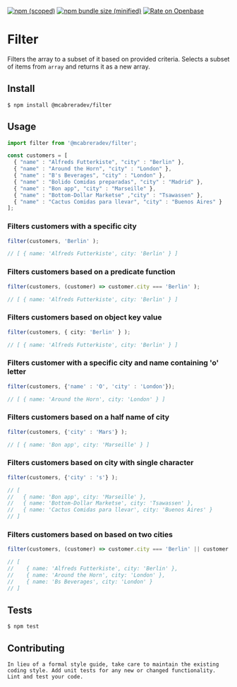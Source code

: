 [![npm (scoped)](https://img.shields.io/npm/v/@mcabreradev/filter.svg)](https://www.npmjs.com/package/@mcabreradev/filter)
[![npm bundle size (minified)](https://img.shields.io/bundlephobia/min/@mcabreradev/filter.svg)](https://www.npmjs.com/package/@mcabreradev/filter)
[![Rate on Openbase](https://badges.openbase.io/js/rating/@mcabreradev/filter.svg)](https://openbase.io/js/@mcabreradev/filter?utm_source=embedded&utm_medium=badge&utm_campaign=rate-badge)

Filter
=========

Filters the array to a subset of it based on provided criteria. Selects a subset of items from `array` and returns it as a new array.

## Install

```
$ npm install @mcabreradev/filter
```

## Usage

```ts
import filter from '@mcabreradev/filter';

const customers = [
  { "name" : "Alfreds Futterkiste", "city" : "Berlin" },
  { "name" : "Around the Horn", "city" : "London" },
  { "name" : "B's Beverages", "city" : "London" },
  { "name" : "Bolido Comidas preparadas", "city" : "Madrid" },
  { "name" : "Bon app", "city" : "Marseille" },
  { "name" : "Bottom-Dollar Marketse" ,"city" : "Tsawassen" },
  { "name" : "Cactus Comidas para llevar", "city" : "Buenos Aires" }
];
```

### Filters customers with a specific city
```ts
filter(customers, 'Berlin' );

// [ { name: 'Alfreds Futterkiste', city: 'Berlin' } ]
```

### Filters customers based on a predicate function
```ts
filter(customers, (customer) => customer.city === 'Berlin' );

// [ { name: 'Alfreds Futterkiste', city: 'Berlin' } ]
```

### Filters customers based on object key value
```ts
filter(customers, { city: 'Berlin' } );

// [ { name: 'Alfreds Futterkiste', city: 'Berlin' } ]
```

### Filters customer with a specific city and name containing 'o' letter
```ts
filter(customers, {'name' : 'O', 'city' : 'London'});

// [ { name: 'Around the Horn', city: 'London' } ]
```

### Filters customers based on a half name of city
```ts
filter(customers, {'city' : 'Mars'} );

// [ { name: 'Bon app', city: 'Marseille' } ]
```

### Filters customers based on city with single character
```ts
filter(customers, {'city' : 's'} );

// [
//   { name: 'Bon app', city: 'Marseille' },
//   { name: 'Bottom-Dollar Marketse', city: 'Tsawassen' },
//   { name: 'Cactus Comidas para llevar', city: 'Buenos Aires' }
// ]
```

### Filters customers based on based on two cities
```ts
filter(customers, (customer) => customer.city === 'Berlin' || customer.city === 'London' );

// [
//    { name: 'Alfreds Futterkiste', city: 'Berlin' },
//    { name: 'Around the Horn', city: 'London' },
//    { name: 'Bs Beverages', city: 'London' }
// ]
```

## Tests

```
$ npm test
```


## Contributing
```
In lieu of a formal style guide, take care to maintain the existing coding style. Add unit tests for any new or changed functionality. Lint and test your code.
```
